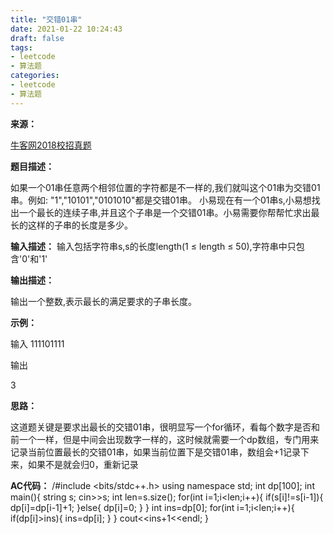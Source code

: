 ```yaml
---
title: "交错01串"
date: 2021-01-22 10:24:43
draft: false
tags:
- leetcode
- 算法题
categories: 
- leetcode
- 算法题
---
```

**来源：**

[牛客网2018校招真题](https://www.nowcoder.com/ta/2018test?query=&asc=true&order=&page=1)

**题目描述：**

如果一个01串任意两个相邻位置的字符都是不一样的,我们就叫这个01串为交错01串。例如: "1","10101","0101010"都是交错01串。
小易现在有一个01串s,小易想找出一个最长的连续子串,并且这个子串是一个交错01串。小易需要你帮帮忙求出最长的这样的子串的长度是多少。

**输入描述：**
输入包括字符串s,s的长度length(1 ≤ length ≤ 50),字符串中只包含'0'和'1'

**输出描述：**

输出一个整数,表示最长的满足要求的子串长度。

**示例：**

输入
111101111

输出

3

**思路：**

这道题关键是要求出最长的交错01串，很明显写一个for循环，看每个数字是否和前一个一样，但是中间会出现数字一样的，这时候就需要一个dp数组，专门用来记录当前位置最长的交错01串，如果当前位置下是交错01串，数组会+1记录下来，如果不是就会归0，重新记录

**AC代码：**
/#include <bits/stdc++.h> using namespace std; int dp[100]; int main(){ string s; cin>>s; int len=s.size(); for(int i=1;i<len;i++){ if(s[i]!=s[i-1]){ dp[i]=dp[i-1]+1; }else{ dp[i]=0; } } int ins=dp[0]; for(int i=1;i<len;i++){ if(dp[i]>ins){ ins=dp[i]; } } cout<<ins+1<<endl; }